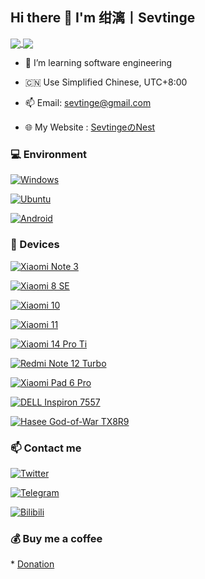 <!-- 
**Sevtinge/Sevtinge** is a ✨ _special_ ✨ repository because its `README.md` (this file) appears on your GitHub profile. 
  
Here are some ideas to get you started: 
  

- 🔭 I’m currently working on ... 
- 🌱 I’m currently learning ... 
- 👯 I’m looking to collaborate on ... 
- 🤔 I’m looking for help with ... 
- 💬 Ask me about ... 
- 📫 How to reach me: ... 
- 😄 Pronouns: ... 
- ⚡ Fun fact: ... 
--> 

## Hi there 👋 I'm 绀漓丨Sevtinge

<a href="#">
<img align="center" src="https://stats.deeptrain.net/user/Sevtinge/" />
</a>

<a href="#">
<img align="center" src="https://github-readme-stats.vercel.app/api?username=Sevtinge&include_all_commits=true&show_icons=true&theme=buefy&count_private=true&hide_border=true" />
</a>

- 🌱 I’m learning software engineering

- 🇨🇳 Use Simplified Chinese, UTC+8:00

- 📫 Email: sevtinge@gmail.com

- 🌐 My Website : [SevtingeのNest](https://www.sevtinge.cc)



### 💻 Environment 

[![Windows](https://img.shields.io/badge/Windows-00BBFF?style=flat-square&logo=Windows&logoColor=FFFFFF&labelColor=00BBFF)](https://www.microsoft.com/windows10) 

[![Ubuntu](https://img.shields.io/badge/Ubuntu-FF6900?style=flat-square&logo=ubuntu&logoColor=FFFFFF&labelColor=FF6900)](https://ubuntu.com) 

[![Android](https://img.shields.io/badge/Android-00C000?style=flat-square&logo=android&logoColor=FFFFFF&labelColor=00C000)](https://www.android.com/android-11/) 


  
### 📱 Devices 

[![Xiaomi Note 3](https://img.shields.io/badge/Xiaomi%20Note%203-FF6900?style=flat-square&logo=xiaomi&logoColor=FFFFFF&labelColor=FF6900)](https://mobile.mi.com/sg/mi-8-se/)

[![Xiaomi 8 SE](https://img.shields.io/badge/Xiaomi%208%20SE-FF6900?style=flat-square&logo=xiaomi&logoColor=FFFFFF&labelColor=FF6900)](https://mobile.mi.com/sg/mi-8-se/)

[![Xiaomi 10](https://img.shields.io/badge/Xiaomi%2010-FF6900?style=flat-square&logo=xiaomi&logoColor=FFFFFF&labelColor=FF6900)](https://mobile.mi.com/sg/mi-10/)

[![Xiaomi 11](https://img.shields.io/badge/Xiaomi%2011-FF6900?style=flat-square&logo=xiaomi&logoColor=FFFFFF&labelColor=FF6900)](https://mobile.mi.com/sg/mi-11/)

[![Xiaomi 14 Pro Ti](https://img.shields.io/badge/Xiaomi%2014%20Pro%20Ti-FF6900?style=flat-square&logo=xiaomi&logoColor=FFFFFF&labelColor=FF6900)](https://www.mi.com/xiaomi-14-pro)

[![Redmi Note 12 Turbo](https://img.shields.io/badge/Redmi%20Note%2012%20Turbo-FF6900?style=flat-square&logo=xiaomi&logoColor=FFFFFF&labelColor=FF6900)](https://mobile.mi.com/sg/redmi-note-12-turbo/)

[![Xiaomi Pad 6 Pro](https://img.shields.io/badge/Xiaomi%20Pad%206%20Pro-FF6900?style=flat-square&logo=xiaomi&logoColor=FFFFFF&labelColor=FF6900)](https://mobile.mi.com/sg/pad-6-pro/)

[![DELL Inspiron 7557](https://img.shields.io/badge/Dell%20Inspiron%207557-0076CE?style=flat-square&logo=dell&logoColor=FFFFFF&labelColor=0076CE)](https://dell.com/inspiron/)

[![Hasee God-of-War TX8R9](https://img.shields.io/badge/Hasee%20God%20of%20War%20TX8R9-FBDD00?style=flat-square&logo=hasee&logoColor=FFFFFF&labelColor=FBDD00)](https://www.hasee.com/)


  
### 📫 Contact me 

 [![Twitter](https://img.shields.io/twitter/follow/sevtinge?style=flat-square&color=1da1f2&label=%40CN_Sevtinge&logo=twitter&logoColor=FFFFFF&labelColor=1DA1F2)](https://x.com/CN_Sevtinge)
 
 [![Telegram](https://img.shields.io/badge/%40Sevtinge_PM_Bot-0088CC?style=flat-square&logo=telegram&logoColor=FFFFFF&labelColor=0088CC)](https://t.me/Sevtinge_PM_Bot) 
 
[![Bilibili](https://img.shields.io/badge/%40绀漓丨Sevtinge-FF6699?style=flat-square&logo=bilibili&logoColor=FFFFFF&labelColor=FF6699)](https://space.bilibili.com/526912874) 
 


  
### 💰 Buy me a coffee 

* [Donation](https://blog.sevtinge.cc/donation) 
 
